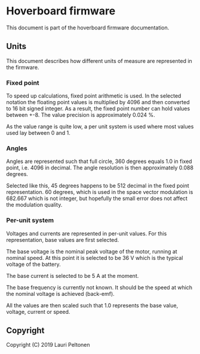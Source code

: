 # Hoverboard firmware
This document is part of the hoverboard firmware documentation.

## Units
This document describes how different units of measure are represented in the firmware.

### Fixed point
To speed up calculations, fixed point arithmetic is used. In the selected notation the floating 
point values is multiplied by 4096 and then converted to 16 bit signed integer. As a result, the 
fixed point number can hold values between +-8. The value precision is approximately 0.024 %.

As the value range is quite low, a per unit system is used where most values used lay between 0 and 1.

### Angles
Angles are represented such that full circle, 360 degrees equals 1.0 in fixed point, i.e. 4096 in decimal.
The angle resolution is then approximately 0.088 degrees.

Selected like this, 45 degrees happens to be 512 decimal in the fixed point representation. 60 degrees, 
which is used in the space vector modulation is 682.667 which is not integer, but hopefully the 
small error does not affect the modulation quality.

### Per-unit system
Voltages and currents are represented in per-unit values. For this representation, base values are 
first selected.

The base voltage is the nominal peak voltage of the motor, running at nominal speed. At this point 
it is selected to be 36 V which is the typical voltage of the battery.

The base current is selected to be 5 A at the moment.

The base frequency is currently not known. It should be the speed at which the nominal voltage is 
achieved (back-emf).

All the values are then scaled such that 1.0 represents the base value, voltage, current or speed.


## Copyright
Copyright (C) 2019 Lauri Peltonen

